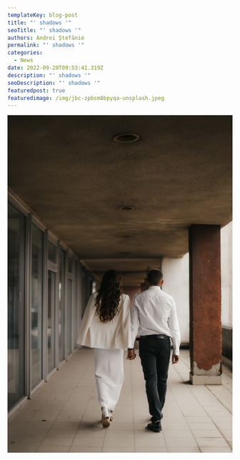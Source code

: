 ```yaml
---
templateKey: blog-post
title: "' shadows '"
seoTitle: "' shadows '"
authors: Andrei Ștefănie
permalink: "' shadows '"
categories:
  - News
date: 2022-09-20T09:53:41.319Z
description: "' shadows '"
seoDescription: "' shadows '"
featuredpost: true
featuredimage: /img/jbc-zpbsm8bpyqa-unsplash.jpeg
---
```

<img src="/img/natali-hordiiuk-xq_5z8nqnds-unsplash.jpeg" alt="" title="" class=" shadows , w-96 , h-48 , rounded-lg "/>